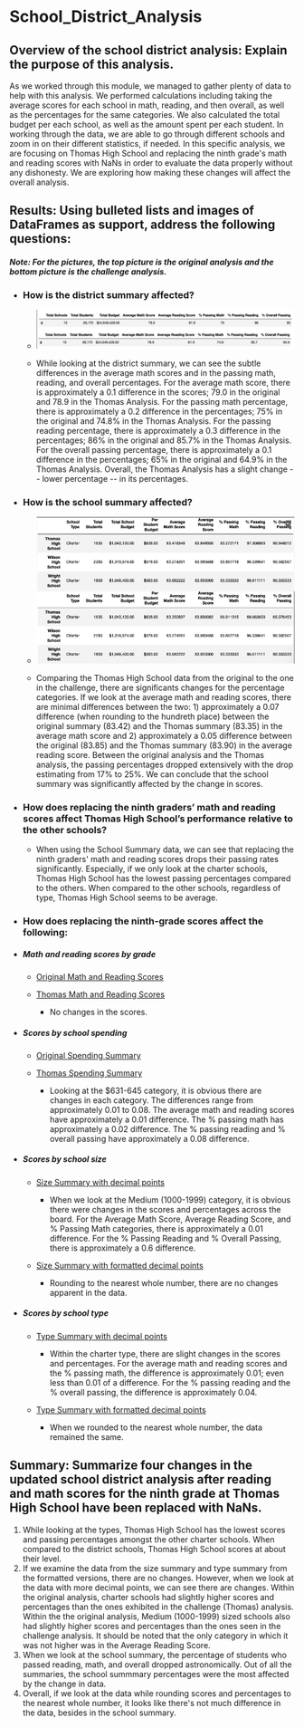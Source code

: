 # School_District_Analysis
## Overview of the school district analysis: Explain the purpose of this analysis.
As we worked through this module, we managed to gather plenty of data to help with this analysis. We performed calculations including taking the average scores for each school in math, reading, and then overall, as well as the percentages for the same categories. We also calculated the total budget per each school, as well as the amount spent per each student. In working through the data, we are able to go through different schools and zoom in on their different statistics, if needed. In this specific analysis, we are focusing on Thomas High School and replacing the ninth grade's math and reading scores with NaNs in order to evaluate the data properly without any dishonesty. We are exploring how making these changes will affect the overall analysis.

## Results: Using bulleted lists and images of DataFrames as support, address the following questions:
#### ***Note: For the pictures, the top picture is the original analysis and the bottom picture is the challenge analysis.***

- ### How is the district summary affected?
  - ![District_Summary.png](Images/District_Summary.png)

  - While looking at the district summary, we can see the subtle differences in the average math scores and in the passing math, reading, and overall percentages. For the average math score, there is approximately a 0.1 difference in the scores; 79.0 in the original and 78.9 in the Thomas Analysis. For the passing math percentage, there is approximately a 0.2 difference in the percentages; 75% in the original and 74.8% in the Thomas Analysis. For the passing reading percentage, there is approximately a 0.3 difference in the percentages; 86% in the original and 85.7% in the Thomas Analysis. For the overall passing percentage, there is approximately a 0.1 difference in the percentages; 65% in the original and 64.9% in the Thomas Analysis. Overall, the Thomas Analysis has a slight change -- lower percentage -- in its percentages.

- ### How is the school summary affected?
  - ![School_Summary.png](Images/School_Summary.png)

  - Comparing the Thomas High School data from the original to the one in the challenge, there are significants changes for the percentage categories. If we look at the average math and reading scores, there are minimal differences between the two: 1) approximately a 0.07 difference (when rounding to the hundreth place) between the original summary (83.42) and the Thomas summary (83.35) in the average math score and 2) approximately a 0.05 difference between the original (83.85) and the Thomas summary (83.90) in the average reading score. Between the original analysis and the Thomas analysis, the passing percentages dropped extensively with the drop estimating from 17% to 25%. We can conclude that the school summary was significantly affected by the change in scores.


- ### How does replacing the ninth graders’ math and reading scores affect Thomas High School’s performance relative to the other schools?
  - When using the School Summary data, we can see that replacing the ninth graders' math and reading scores drops their passing rates significantly. Especially, if we only look at the charter schools, Thomas High School has the lowest passing percentages compared to the others. When compared to the other schools, regardless of type, Thomas High School seems to be average.

- ### How does replacing the ninth-grade scores affect the following:

- ##### Math and reading scores by grade
  - [Original Math and Reading Scores](Images/Original_MathReading_Scores.png)

  - [Thomas Math and Reading Scores](Images/Thomas_MathReading_Scores.png)

    - No changes in the scores.
 
- ##### Scores by school spending
  - [Original Spending Summary](Images/Original_Spending.png) 
  
  - [Thomas Spending Summary](Images/Thomas_Spending.png)
   
    - Looking at the $631-645 category, it is obvious there are changes in each category. The differences range from approximately 0.01 to 0.08. The average math and reading scores have approximately a 0.01 difference. The % passing math has approximately a 0.02 difference. The % passing reading and % overall passing have approximately a 0.08 difference.
 
- ##### Scores by school size
  - [Size Summary with decimal points](Images/Size_Summary.png)
    - When we look at the Medium (1000-1999) category, it is obvious there were changes in the scores and percentages across the board. For the Average Math Score, Average Reading Score, and % Passing Math categories, there is approximately a 0.01 difference. For the % Passing Reading and % Overall Passing, there is approximately a 0.6 difference.
  
  - [Size Summary with formatted decimal points](Images/SIze_Summary_2.png)
    - Rounding to the nearest whole number, there are no changes apparent in the data.
    
- ##### Scores by school type
  - [Type Summary with decimal points](Images/Type_Summary.png)
    - Within the charter type, there are slight changes in the scores and percentages. For the average math and reading scores and the % passing math, the difference is approximately 0.01; even less than 0.01 of a difference. For the % passing reading and the % overall passing, the difference is approximately 0.04.

  - [Type Summary with formatted decimal points](Images/Type_Summary_2.png)
    - When we rounded to the nearest whole number, the data remained the same.


## Summary: Summarize four changes in the updated school district analysis after reading and math scores for the ninth grade at Thomas High School have been replaced with NaNs.
1. While looking at the types, Thomas High School has the lowest scores and passing percentages amongst the other charter schools. When compared to the district schools, Thomas High School scores at about their level.
2. If we examine the data from the size summary and type summary from the formatted versions, there are no changes. However, when we look at the data with more decimal points, we can see there are changes. Within the original analysis, charter schools had slightly higher scores and percentages than the ones exhibited in the challenge (Thomas) analysis. Within the the original analysis, Medium (1000-1999) sized schools also had slightly higher scores and percentages than the ones seen in the challenge analysis. It should be noted that the only category in which it was not higher was in the Average Reading Score.
3. When we look at the school summary, the percentage of students who passed reading, math, and overall dropped astronomically. Out of all the summaries, the school summmary percentages were the most affected by the change in data.
4. Overall, if we look at the data while rounding scores and percentages to the nearest whole number, it looks like there's not much difference in the data, besides in the school summary. 
